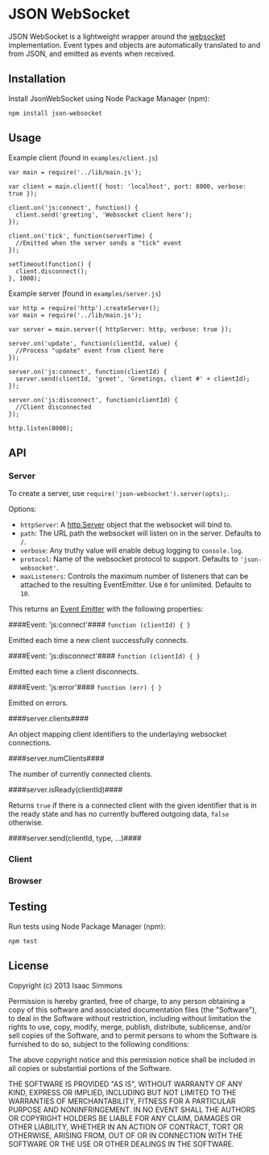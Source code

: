 # JSON WebSocket #

JSON WebSocket is a lightweight wrapper around the [websocket](https://github.com/Worlize/WebSocket-Node) implementation. Event types and objects are automatically translated to and from JSON, and emitted as events when received.

## Installation ##

Install JsonWebSocket using Node Package Manager (npm):

    npm install json-websocket

## Usage ##

Example client (found in `examples/client.js`)

    var main = require('../lib/main.js');

    var client = main.client({ host: 'localhost', port: 8000, verbose: true });

    client.on('js:connect', function() {
      client.send('greeting', 'Websocket client here');
    });

    client.on('tick', function(serverTime) {
      //Emitted when the server sends a "tick" event
    });

    setTimeout(function() {
      client.disconnect();
    }, 1000);

Example server (found in `examples/server.js`)

    var http = require('http').createServer();
    var main = require('../lib/main.js');

    var server = main.server({ httpServer: http, verbose: true });

    server.on('update', function(clientId, value) {
      //Process "update" event from client here
    });

    server.on('js:connect', function(clientId) {
      server.send(clientId, 'greet', 'Greetings, client #' + clientId);
    });

    server.on('js:disconnect', function(clientId) {
      //Client disconnected
    });

    http.listen(8000);

## API ##

### Server ###

To create a server, use `require('json-websocket').server(opts);`.

Options:
 * `httpServer`: A [http.Server](http://nodejs.org/api/http.html#http_class_http_server) object that the websocket will bind to.
 * `path`: The URL path the websocket will listen on in the server. Defaults to `/`.
 * `verbose`: Any truthy value will enable debug logging to `console.log`.
 * `protocol`: Name of the websocket protocol to support. Defaults to `'json-websocket'`.
 * `maxListeners`: Controls the maximum number of listeners that can be attached to the resulting EventEmitter. Use `0` for unlimited. Defaults to `10`.

This returns an [Event Emitter](http://nodejs.org/api/events.html#events_class_events_emitter) with the following properties:

####Event: 'js:connect'####
`function (clientId) { }`

Emitted each time a new client successfully connects.

####Event: 'js:disconnect'####
`function (clientId) { }`

Emitted each time a client disconnects.

####Event: 'js:error'####
`function (err) { }`

Emitted on errors.

####server.clients####

An object mapping client identifiers to the underlaying websocket connections.

####server.numClients####

The number of currently connected clients.

####server.isReady(clientId)####

Returns `true` if there is a connected client with the given identifier that is in the ready state and has no currently buffered outgoing data, `false` otherwise.

####server.send(clientId, type, ...)####

### Client ###

### Browser ###

## Testing ##

Run tests using Node Package Manager (npm):

    npm test

## License ##

Copyright (c) 2013 Isaac Simmons

Permission is hereby granted, free of charge, to any person obtaining a copy
of this software and associated documentation files (the "Software"), to deal
in the Software without restriction, including without limitation the rights
to use, copy, modify, merge, publish, distribute, sublicense, and/or sell
copies of the Software, and to permit persons to whom the Software is
furnished to do so, subject to the following conditions:

The above copyright notice and this permission notice shall be included in
all copies or substantial portions of the Software.

THE SOFTWARE IS PROVIDED "AS IS", WITHOUT WARRANTY OF ANY KIND, EXPRESS OR
IMPLIED, INCLUDING BUT NOT LIMITED TO THE WARRANTIES OF MERCHANTABILITY,
FITNESS FOR A PARTICULAR PURPOSE AND NONINFRINGEMENT.  IN NO EVENT SHALL THE
AUTHORS OR COPYRIGHT HOLDERS BE LIABLE FOR ANY CLAIM, DAMAGES OR OTHER
LIABILITY, WHETHER IN AN ACTION OF CONTRACT, TORT OR OTHERWISE, ARISING FROM,
OUT OF OR IN CONNECTION WITH THE SOFTWARE OR THE USE OR OTHER DEALINGS IN
THE SOFTWARE.
